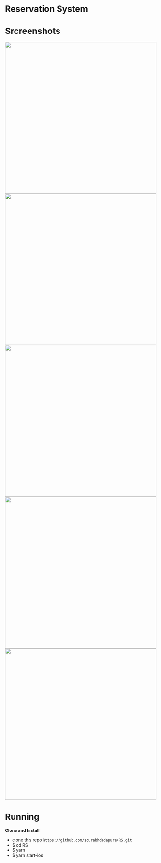 # Reservation System


<H1>Srcreenshots</H1>

<img src="screenShots/Simulator Screen Shot - iPhone XR - 2019-02-20 at 01.40.30.png" width=500/>

<img src="screenShots/Simulator Screen Shot - iPhone XR - 2019-02-20 at 01.40.31.png" width=500/>

<img src="screenShots/Simulator Screen Shot - iPhone XR - 2019-02-20 at 02.02.58.png" width=500/>

<img src="screenShots/Simulator Screen Shot - iPhone XR - 2019-02-20 at 02.03.09.png" width=500/>

<img src="screenShots/Simulator Screen Shot - iPhone XR - 2019-02-20 at 02.03.23.png" width=500/>


<H1> Running </H1>
<b> Clone and Install </b>

* clone this repo `https://github.com/sourabhdadapure/RS.git`
* $ cd RS
* $ yarn
* $ yarn start-ios
